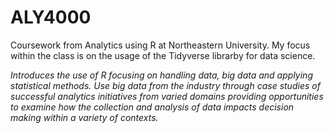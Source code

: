 # ALY4000

Coursework from Analytics using R at Northeastern University. My focus within the class is on the usage of the Tidyverse librarby for data science.

_Introduces the use of R focusing on handling data, big data and applying statistical methods. Use big data from the industry through case studies of successful analytics initiatives from varied domains providing opportunities to examine how the collection and analysis of data impacts decision making within a variety of contexts._
